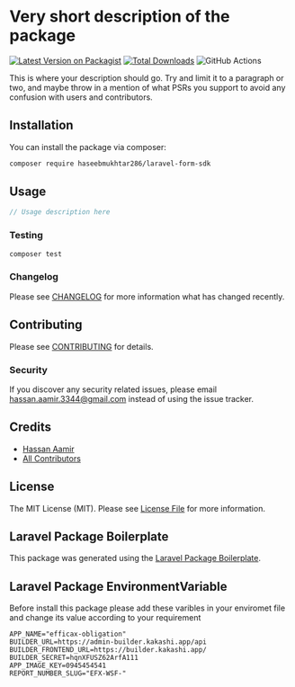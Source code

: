 # Very short description of the package

[![Latest Version on Packagist](https://img.shields.io/packagist/v/haseebmukhtar286/laravel-form-sdk.svg?style=flat-square)](https://packagist.org/packages/haseebmukhtar286/laravel-form-sdk)
[![Total Downloads](https://img.shields.io/packagist/dt/haseebmukhtar286/laravel-form-sdk.svg?style=flat-square)](https://packagist.org/packages/haseebmukhtar286/laravel-form-sdk)
![GitHub Actions](https://github.com/haseebmukhtar286/laravel-form-sdk/actions/workflows/main.yml/badge.svg)

This is where your description should go. Try and limit it to a paragraph or two, and maybe throw in a mention of what PSRs you support to avoid any confusion with users and contributors.

## Installation

You can install the package via composer:

```bash
composer require haseebmukhtar286/laravel-form-sdk
```

## Usage

```php
// Usage description here
```

### Testing

```bash
composer test
```

### Changelog

Please see [CHANGELOG](CHANGELOG.md) for more information what has changed recently.

## Contributing

Please see [CONTRIBUTING](CONTRIBUTING.md) for details.

### Security

If you discover any security related issues, please email hassan.aamir.3344@gmail.com instead of using the issue tracker.

## Credits

- [Hassan Aamir](https://github.com/haseebmukhtar286)
- [All Contributors](../../contributors)

## License

The MIT License (MIT). Please see [License File](LICENSE.md) for more information.

## Laravel Package Boilerplate

This package was generated using the [Laravel Package Boilerplate](https://laravelpackageboilerplate.com).

## Laravel Package EnvironmentVariable

Before  install this package please add these varibles in your enviromet file and change its value according to your requirement 

    APP_NAME="efficax-obligation"
    BUILDER_URL=https://admin-builder.kakashi.app/api
    BUILDER_FRONTEND_URL=https://builder.kakashi.app/
    BUILDER_SECRET=hqnXFUSZ62ArfA111
    APP_IMAGE_KEY=0945454541
    REPORT_NUMBER_SLUG="EFX-WSF-"

